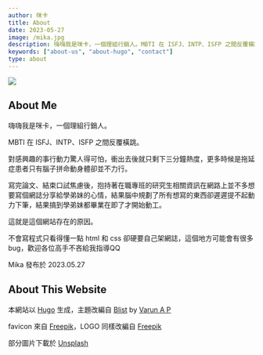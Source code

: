 ```yaml
---
author: 咪卡
title: About
date: 2023-05-27
image: /mika.jpg
description: 嗨嗨我是咪卡，一個理組行銷人。MBTI 在 ISFJ、INTP、ISFP 之間反覆橫跳。
keywords: ["about-us", "about-hugo", "contact"]
type: about
---
```


![](/mika.jpg)

## About Me
嗨嗨我是咪卡，一個理組行銷人。

MBTI 在 ISFJ、INTP、ISFP 之間反覆橫跳。

對感興趣的事行動力驚人得可怕，衝出去後就只剩下三分鐘熱度，更多時候是拖延症患者只有腦子拼命動身體卻並不力行。

寫完論文、結束口試焦慮後，抱持著在職專班的研究生相關資訊在網路上並不多想要寫個網誌分享給學弟妹的心情，結果腦中規劃了所有想寫的東西卻遲遲提不起動力下筆，結果搞到學弟妹都畢業在即了才開始動工。

這就是這個網站存在的原因。

不會寫程式只看得懂一點 html 和 css 卻硬要自己架網誌，這個地方可能會有很多bug，歡迎各位高手不吝給我指導QQ


Mika 發布於 2023.05.27


## About This Website

本網站以 [Hugo](https://gohugo.io/) 生成，主題改編自 [Blist](https://themes.gohugo.io/themes/blist-hugo-theme/) by [Varun A P](https://apvarun.com/)

favicon 來自 [Freepik](https://www.flaticon.com/free-icon/kitty_763724)，LOGO 同樣改編自 [Freepik](https://www.flaticon.com/free-icon/kitty_763755)

部分圖片下載於 [Unsplash](https://unsplash.com/)